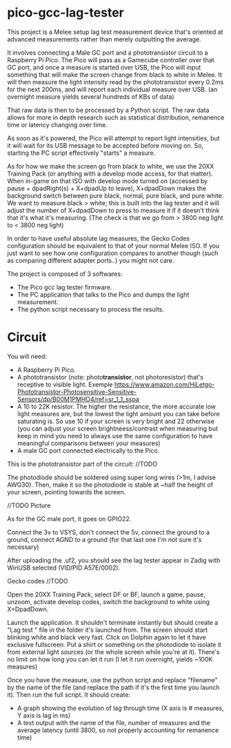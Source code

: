 # pico-gcc-lag-tester

This project is a Melee setup lag test measurement device that's oriented at advanced measurements rather than merely outputting the average.

It involves connecting a Male GC port and a phototransistor circuit to a Raspberry Pi Pico. The Pico will pass as a Gamecube controller over that GC port,
and once a measure is started over USB, the Pico will input something that will make the screen change from black to white in Melee. It will then measure the
light intensity read by the phototransistor every 0.2ms for the next 200ms, and will report each individual measure over USB. (an overnight measure yields
several hundreds of KBs of data)

That raw data is then to be processed by a Python script. The raw data allows for more in depth research such as statistical distribution, remanence time or 
latency changing over time.

As soon as it's powered, the Pico will attempt to report light intensities, but it will wait for its USB message to be accepted before moving on. So, starting 
the PC script effectively "starts" a measure.

As for how we make the screen go from black to white, we use the 20XX Training Pack (or anything with a develop mode access, for that matter). When in-game on 
that ISO with develop mode turned on (accessed by pause + dpadRight(s) + X+dpadUp to leave), X+dpadDown makes the background switch between pure black, normal, 
pure black, and pure white. We want to measure black > white; this is built into the lag tester and it will adjust the number of X+dpadDown to press to measure it 
if it doesn't think that it's what it's measuring. (The check is that we go from > 3800 neg light to < 3800 neg light)

In order to have useful absolute lag measures, the Gecko Codes configuration should be equivalent to that of your normal Melee ISO. If you just want to see how 
one configuration compares to another though (such as comparing different adapter ports..) you might not care.

The project is composed of 3 softwares:
- The Pico gcc lag tester firmware.
- The PC application that talks to the Pico and dumps the light measurement.
- The python script necessary to process the results.

# Circuit

You will need:

- A Raspberry Pi Pico.
- A phototransistor (note: photo**transistor**, not photoresistor) that's receptive to visible light. Exemple https://www.amazon.com/HiLetgo-Phototransistor-Photosensitive-Sensitive-Sensors/dp/B00M1PMHO4/ref=sr_1_1_sspa
- A 10 to 22K resistor. The higher the resistance, the more accurate low light measures are, but the lowest the light amount you can take before saturating is. So
use 10 if your screen is very bright and 22 otherwise (you can adjust your screen brightneess/contrast when measuring but keep in mind you need to always use the same 
configuration to have meaningful comparisons between your measures)
- A male GC port connected electrically to the Pico.

This is the phototransistor part of the circuit:
//TODO

The photodiode should be soldered using super long wires (>1m, I advise AWG30). Then, make it so the photodiode is stable at ~half the height of your screen, pointing
towards the screen.

//TODO Picture

As for the GC male port, it goes on GPIO22.

Connect the 3v to VSYS, don't connect the 5v, connect the ground to a ground, connect AGND to a ground (for that last one I'm not sure it's necessary)

After uploading the .uf2, you should see the lag tester appear in Zadig with WinUSB selected (VID/PID A57E/0002).

Gecko codes //TODO

Open the 20XX Training Pack, select DF or BF, launch a game, pause, unzoom, activate develop codes, switch the background to white using X+DpadDown.

Launch the application. It shouldn't terminate instantly but should create a "Lag test <time>" file in the folder it's launched from. The screen should start blinking white and black very fast.
Click on Dolphin again to let it have exclusive fullscreen. Put a shirt or something on the photodiode to isolate it from external light sources (or the whole screen while you're at it).
There's no limit on how long you can let it run (I let it run overnight, yields ~100K measures)
  
Once you have the measure, use the python script and replace "filename" by the name of the file (and replace the path if it's the first time you launch it).
Then run the full script. It should create:
  - A graph showing the evolution of lag through time (X axis is # measures, Y axis is lag in ms)
  - A text output with the name of the file, number of measures and the average latency (until 3800, so not properly accounting for remanence time)
  
  
